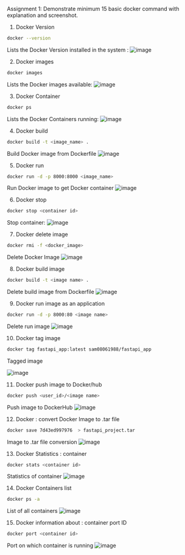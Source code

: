 Assignment 1:
Demonstrate minimum 15 basic docker command with explanation and screenshot.

1) Docker Version
~~~bash
docker --version
~~~

Lists the Docker Version installed in the system :
![image](https://user-images.githubusercontent.com/54863241/195691897-6ed46701-9816-4bc2-88a4-0a16d5eb1284.png)


2) Docker images
~~~bash
docker images
~~~
Lists the Docker images available: 
![image](https://user-images.githubusercontent.com/54863241/195692267-4342fffa-09b2-45ef-b190-4bcc36ad5a8b.png)


3) Docker Container
~~~bash
docker ps
~~~
Lists the Docker Containers running: 
![image](https://user-images.githubusercontent.com/54863241/195692384-9f9b863c-e1be-498a-9053-1c30e2bad65c.png)

4) Docker build
~~~bash
docker build -t <image_name> .
~~~
Build Docker image from Dockerfile
![image](https://user-images.githubusercontent.com/54863241/195692648-6f396898-0981-4c13-95a7-c5d865179858.png)


5) Docker run
~~~bash
docker run -d -p 8000:8000 <image_name>
~~~
Run Docker image to get Docker container
![image](https://user-images.githubusercontent.com/54863241/195693002-4fd45eed-f3b4-4030-ab58-f15d7a6a5782.png)


6) Docker stop
~~~bash
docker stop <container id>
~~~
Stop container:
![image](https://user-images.githubusercontent.com/54863241/195693698-48cbd2e5-1c75-4f84-9680-a5b8e5c03dab.png)



7) Docker delete image
~~~bash
docker rmi -f <docker_image>
~~~
Delete Docker Image
![image](https://user-images.githubusercontent.com/54863241/195693560-3bdd5e40-925e-4859-93ed-2cd778d68add.png)


8) Docker build image
~~~bash
docker build -t <image name> .
~~~
Delete build image from Dockerfile
![image](https://user-images.githubusercontent.com/54863241/195696813-395e7254-4534-4240-ad62-8c75bb949ff3.png)

9) Docker run image as an application
~~~bash
docker run -d -p 8000:80 <image name>
~~~
Delete run image 
![image](https://user-images.githubusercontent.com/54863241/195697185-a58e4257-a26c-4fca-b917-dfc9b3555f9c.png)

10) Docker tag image 
~~~bash
docker tag fastapi_app:latest sam08061988/fastapi_app
~~~
Tagged image

![image](https://user-images.githubusercontent.com/54863241/195698099-c481ec61-6b73-40ea-930a-da60fa54bab5.png)

11) Docker push image to Docker/hub
~~~bash
docker push <user_id>/<image name>
~~~
Push image to DockerHub
![image](https://user-images.githubusercontent.com/54863241/195697718-73d59b53-8657-41b6-a8dc-45547241b48d.png)

12) Docker : convert Docker Image to .tar file
~~~bash
docker save 7d43ed997976  > fastapi_project.tar
~~~
Image to .tar file conversion
![image](https://user-images.githubusercontent.com/54863241/195699575-e2a25129-28d8-4ae0-866c-0197032a5a8a.png)


13) Docker Statistics : container
~~~bash
docker stats <container id>
~~~
Statistics of container
![image](https://user-images.githubusercontent.com/54863241/195700410-84456bbc-966e-41dc-ab80-cef7d8933d8a.png)


14) Docker Containers list
~~~bash
docker ps -a
~~~
List of all containers
![image](https://user-images.githubusercontent.com/54863241/195701418-8e5c2da7-1fed-45c1-96ba-c5602620c965.png)


15) Docker information about : container port ID
~~~bash
docker port <container id>
~~~
Port on which container is running
![image](https://user-images.githubusercontent.com/54863241/195703134-f54e9fcd-773f-4c8b-86d9-472640cfd795.png)
